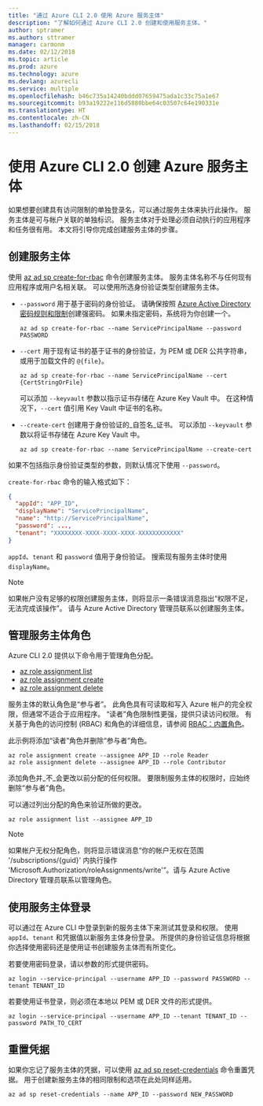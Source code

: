 ```yaml
---
title: "通过 Azure CLI 2.0 使用 Azure 服务主体"
description: "了解如何通过 Azure CLI 2.0 创建和使用服务主体。"
author: sptramer
ms.author: sttramer
manager: carmonm
ms.date: 02/12/2018
ms.topic: article
ms.prod: azure
ms.technology: azure
ms.devlang: azurecli
ms.service: multiple
ms.openlocfilehash: b46c735a14240bddd07659475ada1c33c75a1e67
ms.sourcegitcommit: b93a19222e116d5880bbe64c03507c64e190331e
ms.translationtype: HT
ms.contentlocale: zh-CN
ms.lasthandoff: 02/15/2018
---
```

# <a name="create-an-azure-service-principal-with-azure-cli-20"></a>使用 Azure CLI 2.0 创建 Azure 服务主体

如果想要创建具有访问限制的单独登录名，可以通过服务主体来执行此操作。 服务主体是可与帐户关联的单独标识。 服务主体对于处理必须自动执行的应用程序和任务很有用。 本文将引导你完成创建服务主体的步骤。

## <a name="create-the-service-principal"></a>创建服务主体

使用 [az ad sp create-for-rbac](/cli/azure/ad/sp#create-for-rbac) 命令创建服务主体。 服务主体名称不与任何现有应用程序或用户名相关联。 可以使用所选身份验证类型创建服务主体。

* `--password` 用于基于密码的身份验证。 请确保按照 [Azure Active Directory 密码规则和限制](/azure/active-directory/active-directory-passwords-policy)创建强密码。 如果未指定密码，系统将为你创建一个。

  ```azurecli
  az ad sp create-for-rbac --name ServicePrincipalName --password PASSWORD
  ```

* `--cert` 用于现有证书的基于证书的身份验证，为 PEM 或 DER 公共字符串，或用于加载文件的 `@{file}`。

  ```azurecli
  az ad sp create-for-rbac --name ServicePrincipalName --cert {CertStringOrFile} 
  ```

  可以添加 `--keyvault` 参数以指示证书存储在 Azure Key Vault 中。 在这种情况下，`--cert` 值引用 Key Vault 中证书的名称。

* `--create-cert` 创建用于身份验证的_自签名_证书。 可以添加 `--keyvault` 参数以将证书存储在 Azure Key Vault 中。

  ```azurecli
  az ad sp create-for-rbac --name ServicePrincipalName --create-cert
  ```

如果不包括指示身份验证类型的参数，则默认情况下使用 `--password`。

`create-for-rbac` 命令的输入格式如下：

```json
{
  "appId": "APP_ID",
  "displayName": "ServicePrincipalName",
  "name": "http://ServicePrincipalName",
  "password": ...,
  "tenant": "XXXXXXXX-XXXX-XXXX-XXXX-XXXXXXXXXXXX"
}
```

`appId`、`tenant` 和 `password` 值用于身份验证。 搜索现有服务主体时使用 `displayName`。

> [!NOTE]
> 如果帐户没有足够的权限创建服务主体，则将显示一条错误消息指出“权限不足，无法完成该操作”。 请与 Azure Active Directory 管理员联系以创建服务主体。

## <a name="manage-service-principal-roles"></a>管理服务主体角色 

Azure CLI 2.0 提供以下命令用于管理角色分配。

* [az role assignment list](/cli/azure/role/assignment#list)
* [az role assignment create](/cli/azure/role/assignment#create)
* [az role assignment delete](/cli/azure/role/assignment#delete)

服务主体的默认角色是“参与者”。 此角色具有可读取和写入 Azure 帐户的完全权限，但通常不适合于应用程序。 “读者”角色限制性更强，提供只读访问权限。  有关基于角色的访问控制 (RBAC) 和角色的详细信息，请参阅 [RBAC：内置角色](/azure/active-directory/role-based-access-built-in-roles)。

此示例将添加“读者”角色并删除“参与者”角色。

```azurecli
az role assignment create --assignee APP_ID --role Reader
az role assignment delete --assignee APP_ID --role Contributor
```

添加角色并_不_会更改以前分配的任何权限。 要限制服务主体的权限时，应始终删除“参与者”角色。

可以通过列出分配的角色来验证所做的更改。

```azurecli
az role assignment list --assignee APP_ID
```

> [!NOTE] 
> 如果帐户无权分配角色，则将显示错误消息“你的帐户无权在范围 '/subscriptions/{guid}' 内执行操作 'Microsoft.Authorization/roleAssignments/write'”。请与 Azure Active Directory 管理员联系以管理角色。

## <a name="log-in-using-the-service-principal"></a>使用服务主体登录

可以通过在 Azure CLI 中登录到新的服务主体下来测试其登录和权限。 使用 `appId`、`tenant` 和凭据值以新服务主体身份登录。 所提供的身份验证信息将根据你选择使用密码还是使用证书创建服务主体而有所变化。

若要使用密码登录，请以参数的形式提供密码。

```azurecli
az login --service-principal --username APP_ID --password PASSWORD --tenant TENANT_ID
```

若要使用证书登录，则必须在本地以 PEM 或 DER 文件的形式提供。

```azurecli
az login --service-principal --username APP_ID --tenant TENANT_ID --password PATH_TO_CERT
```
## <a name="reset-credentials"></a>重置凭据

如果你忘记了服务主体的凭据，可以使用 [az ad sp reset-credentials](https://docs.microsoft.com/en-us/cli/azure/ad/sp?view=azure-cli-latest#az_ad_sp_reset_credentials) 命令重置凭据。 用于创建新服务主体的相同限制和选项在此处同样适用。

```azurecli
az ad sp reset-credentials --name APP_ID --password NEW_PASSWORD
```

